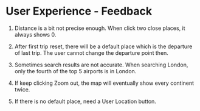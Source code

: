 # User Experience - Feedback

1. Distance is a bit not precise enough. When click two close places, it always shows 0.

2. After first trip reset, there will be a default place which is the departure of last trip.
The user cannot change the departure point then.

3. Sometimes search results are not accurate. When searching London, only the fourth of the
top 5 airports is in London.

4. If keep clicking Zoom out, the map will eventually show every continent twice.

5. If there is no default place, need a User Location button.